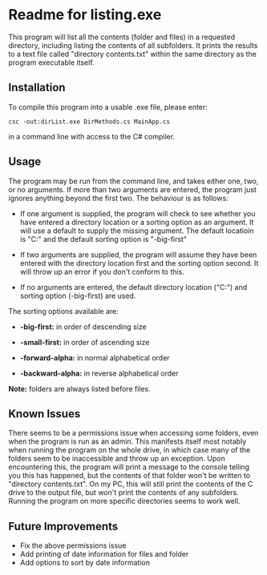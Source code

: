 # Readme for listing.exe

This program will list all the contents (folder and files) in a requested directory, including listing the contents
of all subfolders. It prints the results to a text file called "directory contents.txt" within the same directory as
the program executable itself.

## Installation

To compile this program into a usable .exe file, please enter:

    csc -out:dirList.exe DirMethods.cs MainApp.cs

in a command line with access to the C# compiler.

## Usage

The program may be run from the command line, and takes either one, two, or no arguments. If more than two arguments are entered,
the program just ignores anything beyond the first two. The behaviour is as follows:

* If one argument is supplied, the program will check to see whether you have entered a directory location or a sorting option as
an argument. It will use a default to supply the missing argument. The default locatioin is "C:\" and the default sorting option
is "-big-first"

* If two arguments are supplied, the program will assume they have been entered with the directory location first and the sorting option
second. It will throw up an error if you don't conform to this.

* If no arguments are entered, the default directory location ("C:\") and sorting option (-big-first) are used.

The sorting options available are:

* **-big-first:** in order of descending size

* **-small-first:** in order of ascending size

* **-forward-alpha:** in normal alphabetical order

* **-backward-alpha:** in reverse alphabetical order

**Note:** folders are always listed before files.

## Known Issues

There seems to be a permissions issue when accessing some folders, even when the program is run as an admin.
This manifests itself most notably when running the program on the whole drive, in which case many of the folders
seem to be inaccessible and throw up an exception. Upon encountering this, the program will print a message to the console
telling you this has happened, but the contents of that folder won't be written to "directory contents.txt". On my PC,
this will still print the contents of the C drive to the output file, but won't print the contents of any subfolders.
Running the program on more specific directories seems to work well.

## Future Improvements

* Fix the above permissions issue
* Add printing of date information for files and folder
* Add options to sort by date information
